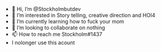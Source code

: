 - 👋 Hi, I’m @Stockholmbutdev
- 👀 I’m interested in Story telling, creative direction and HOI4
- 🌱 I’m currently learning how to fuck your mom
- 💞️ I’m looking to collaborate on nothing
- 📫 How to reach me Stockholm#1437
- I nolonger use this acount
<!---
Stockholmbutdev/Stockholmbutdev is a ✨ special ✨ repository because its `README.md` (this file) appears on your GitHub profile.
You can click the Preview link to take a look at your changes.
--->
